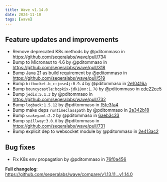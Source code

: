 ```yaml
---
title: Wave v1.14.0
date: 2024-11-10
tags: [wave]
---
```


## Feature updates and improvements

- Remove deprecated K8s methods by @pditommaso in https://github.com/seqeralabs/wave/pull/734
- Bump to Micronaut to 4.6 by @pditommaso in https://github.com/seqeralabs/wave/pull/318
- Bump Java 21 as build requirement by @pditommaso in https://github.com/seqeralabs/wave/pull/519
- Bump `bitbucket.b_c:jose4j:0.9.4` by @pditommaso in [2e10416a](https://github.com/seqeralabs/wave/commit/2e10416a84c1a97716455ccf9b73945466eea28e)
- Bump `bouncycastle:bcpkix-jdk18on:1.78` by @pditommaso in [ede22ce5](https://github.com/seqeralabs/wave/commit/ede22ce5ee65f34f4b832475b0c9d53b2c8e1fb2)
- Bump `jedis:5.1.3` by @pditommaso in https://github.com/seqeralabs/wave/pull/732
- Bump `logback:1.5.12` by @pditommaso in [f5fe3fa4](https://github.com/seqeralabs/wave/commit/f5fe3fa4837e98ea0a9f7c37b7c52b04ea539cd4)
- Bump make deps `runtimeclasspath` by @pditommaso in [2a342b18](https://github.com/seqeralabs/wave/commit/2a342b18b0c41ad59ce5674d98863de8fd2d6323)
- Bump `snakeyaml:2.2` by @pditommaso in [6aeb3c33](https://github.com/seqeralabs/wave/commit/6aeb3c330d51ead83e2a4c257d57a299f68645d5)
- Bump `spillway:3.0.0` by @pditommaso in https://github.com/seqeralabs/wave/pull/731
- Bump explicit dep to websocket module by @pditommaso in [2e413ac2](https://github.com/seqeralabs/wave/commit/2e413ac2ff8ef265168b85b2f9930a0f1c6984e7)

## Bug fixes

- Fix K8s env propagation by @pditommaso in [76f0a456](https://github.com/seqeralabs/wave/commit/76f0a456a792f2a5a9888ce60e1f0075e73337ce)

**Full changelog**: https://github.com/seqeralabs/wave/compare/v1.13.11...v1.14.0
